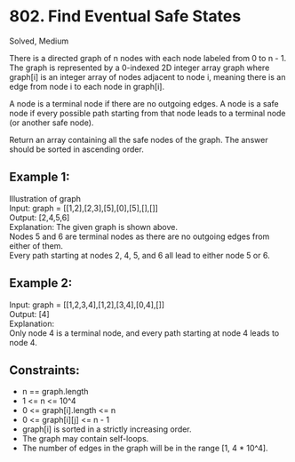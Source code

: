  # 802. Find Eventual Safe States
Solved, Medium

There is a directed graph of n nodes with each node labeled from 0 to n - 1. The graph is represented by a 0-indexed 2D integer array graph where graph[i] is an 
integer array of nodes adjacent to node i, meaning there is an edge from node i to each node in graph[i].  

A node is a terminal node if there are no outgoing edges. A node is a safe node if every possible path starting from that node leads to a terminal node (or another safe node).  

Return an array containing all the safe nodes of the graph. The answer should be sorted in ascending order.  

 

Example 1:
---
Illustration of graph  
Input: graph = [[1,2],[2,3],[5],[0],[5],[],[]]  
Output: [2,4,5,6]  
Explanation: The given graph is shown above.  
Nodes 5 and 6 are terminal nodes as there are no outgoing edges from either of them.  
Every path starting at nodes 2, 4, 5, and 6 all lead to either node 5 or 6.  

Example 2:
---
Input: graph = [[1,2,3,4],[1,2],[3,4],[0,4],[]]  
Output: [4]  
Explanation:  
Only node 4 is a terminal node, and every path starting at node 4 leads to node 4.  
   

Constraints:
---
- n == graph.length
- 1 <= n <= 10^4
- 0 <= graph[i].length <= n
- 0 <= graph[i][j] <= n - 1
- graph[i] is sorted in a strictly increasing order.
- The graph may contain self-loops.
- The number of edges in the graph will be in the range [1, 4 * 10^4].
